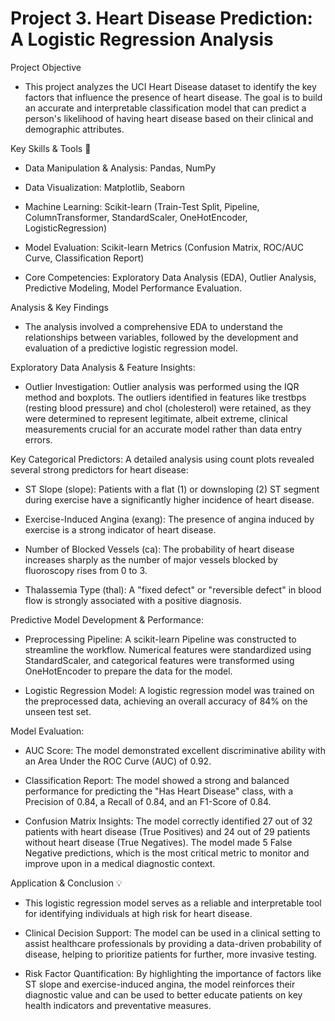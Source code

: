 # Project 3. Heart Disease  Prediction: A Logistic Regression Analysis

Project Objective 
 - This project analyzes the UCI Heart Disease dataset to identify the key factors that influence the presence of heart disease. The goal is to build an accurate and interpretable classification model that can predict a person's likelihood of having heart disease based on their clinical and demographic attributes.

Key Skills & Tools :star2:
- Data Manipulation & Analysis: Pandas, NumPy

- Data Visualization: Matplotlib, Seaborn

- Machine Learning: Scikit-learn (Train-Test Split, Pipeline, ColumnTransformer, StandardScaler, OneHotEncoder, LogisticRegression)

- Model Evaluation: Scikit-learn Metrics (Confusion Matrix, ROC/AUC Curve, Classification Report)

- Core Competencies: Exploratory Data Analysis (EDA), Outlier Analysis, Predictive Modeling, Model Performance Evaluation.

Analysis & Key Findings
 - The analysis involved a comprehensive EDA to understand the relationships between variables, followed by the development and evaluation of a predictive logistic regression model.

Exploratory Data Analysis & Feature Insights:
 - Outlier Investigation: Outlier analysis was performed using the IQR method and boxplots. The outliers identified in features like trestbps (resting blood pressure) and chol (cholesterol) were retained, as they were determined to represent legitimate, albeit extreme, clinical measurements crucial for an accurate model rather than data entry errors.

Key Categorical Predictors: A detailed analysis using count plots revealed several strong predictors for heart disease:

- ST Slope (slope): Patients with a flat (1) or downsloping (2) ST segment during exercise have a significantly higher incidence of heart disease.

- Exercise-Induced Angina (exang): The presence of angina induced by exercise is a strong indicator of heart disease.

- Number of Blocked Vessels (ca): The probability of heart disease increases sharply as the number of major vessels blocked by fluoroscopy rises from 0 to 3.

- Thalassemia Type (thal): A "fixed defect" or "reversible defect" in blood flow is strongly associated with a positive diagnosis.

Predictive Model Development & Performance:
 - Preprocessing Pipeline: A scikit-learn Pipeline was constructed to streamline the workflow. Numerical features were standardized using StandardScaler, and categorical features were transformed using OneHotEncoder to prepare the data for the model.

 - Logistic Regression Model: A logistic regression model was trained on the preprocessed data, achieving an overall accuracy of 84% on the unseen test set.

Model Evaluation:

- AUC Score: The model demonstrated excellent discriminative ability with an Area Under the ROC Curve (AUC) of 0.92.

- Classification Report: The model showed a strong and balanced performance for predicting the "Has Heart Disease" class, with a Precision of 0.84, a Recall of 0.84, and an F1-Score of 0.84.

- Confusion Matrix Insights: The model correctly identified 27 out of 32 patients with heart disease (True Positives) and 24 out of 29 patients without heart disease (True Negatives). The model made 5 False Negative predictions, which is the most critical metric to monitor and improve upon in a medical diagnostic context.

Application & Conclusion :bulb:
- This logistic regression model serves as a reliable and interpretable tool for identifying individuals at high risk for heart disease.

- Clinical Decision Support: The model can be used in a clinical setting to assist healthcare professionals by providing a data-driven probability of disease, helping to prioritize patients for further, more invasive testing.

- Risk Factor Quantification: By highlighting the importance of factors like ST slope and exercise-induced angina, the model reinforces their diagnostic value and can be used to better educate patients on key health indicators and preventative measures.
